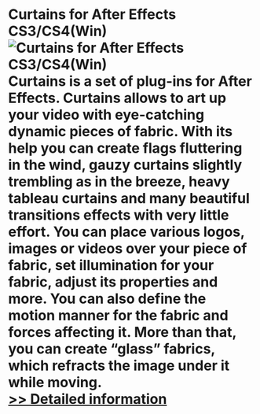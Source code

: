 # Curtains for After Effects CS3/CS4(Win)<br />![Curtains for After Effects CS3/CS4(Win)](https://mycommerce.akamaized.net/api/pimages/P300139451/BIG/300139451.JPG)<br />Curtains is a set of plug-ins for After Effects. Curtains allows to art up your video with eye-catching dynamic pieces of fabric. With its help you can create flags fluttering in the wind, gauzy curtains slightly trembling as in the breeze, heavy tableau curtains and many beautiful transitions effects with very little effort. You can place various logos, images or videos over your piece of fabric, set illumination for your fabric, adjust its properties and more. You can also define the motion manner for the fabric and forces affecting it. More than that, you can create “glass” fabrics, which refracts the image under it while moving.<br />[>> Detailed information](https://secure.shareit.com/shareit/product.html?productid=300139451&affiliateid=200057808)